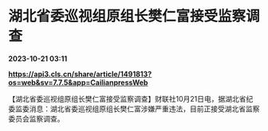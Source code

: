 # 湖北省委巡视组原组长樊仁富接受监察调查

**2023-10-21 03:11**

**https://api3.cls.cn/share/article/1491813?os=web&sv=7.7.5&app=CailianpressWeb**

【湖北省委巡视组原组长樊仁富接受监察调查】财联社10月21日电，据湖北省纪委监委消息：湖北省委巡视组原组长樊仁富涉嫌严重违法，目前正接受湖北省监察委员会监察调查。